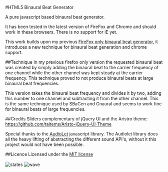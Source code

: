 #HTML5 Binaural Beat Generator

A pure javascript based binaural beat generator.

It has been tested in the latest version of FireFox and Chrome and should work in these browsers. There is no support for IE yet.

This work builds upon my previous [FireFox only binaural beat generator](https://github.com/BlissOfBeing/FF4-Binaural-Beat-Generator), it introduces a new technique for binaural beat generation and chrome support.

##Technique
In my previous firefox only version the requested binaural beat was created by simply adding the binaural beat to the carrier frequency of one channel while the other channel was kept steady at the carrier frequency. This technique proved to not produce binaural beats at large binaural beat frequencies.

This version takes the binaural beat frequency and divides it by two, adding this number to one channel and subtracting it from the other channel. This is the same technique used by SBaGen and Gnaural and seems to work fine for binaural beats of large frequencies.

##Credits
Sliders complementary of jQuery UI and the Aristro theme:
https://github.com/taitems/Aristo-jQuery-UI-Theme

Special thanks to the [AudioLet](https://github.com/oampo/Audiolet) javascript library. The Audiolet library does all the heavy lifting of abstracting the different sound API's, without it this project would not have been possible.

##Licence
Licensed under the [MIT license](http://www.opensource.org/licenses/mit-license)


<img align="center" src="website/src/static/img/states.webp" alt="states" />

<img align="center" src="website/src/static/img/wave.jpg" alt="wave" />

